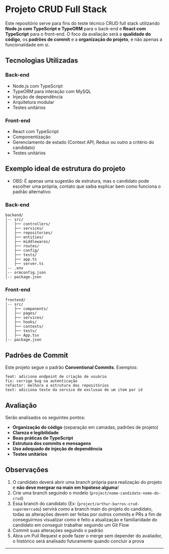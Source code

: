 # Projeto CRUD Full Stack

Este repositório serve para fins do teste técnico CRUD full stack utilizando **Node.js com TypeScript e TypeORM** para o back-end e **React com TypeScript** para o front-end. O foco da avaliação será a **qualidade do código**, os **padrões de commit** e a **organização do projeto**, e não apenas a funcionalidade em si.

## Tecnologias Utilizadas

### Back-end
- Node.js com TypeScript
- TypeORM para interação com MySQL
- Injeção de dependência
- Arquitetura modular
- Testes unitários

### Front-end
- React com TypeScript
- Componentização
- Gerenciamento de estado (Context API, Redux ou outro a critério do candidato)
- Testes unitários

## Exemplo ideal de estrutura do projeto
- OBS: É apenas uma sugestão de estrutura, mas o candidato pode escolher uma própria, contato que saiba explicar bem como funciona o padrão alternativo

### Back-end
```
backend/
│-- src/
│   ├── controllers/
│   ├── services/
│   ├── repositories/
│   ├── entities/
│   ├── middlewares/
│   ├── routes/
│   ├── config/
│   ├── tests/
│   ├── app.ts
│   ├── server.ts
│-- .env
│-- ormconfig.json
│-- package.json
```

### Front-end
```
frontend/
│-- src/
│   ├── components/
│   ├── pages/
│   ├── services/
│   ├── hooks/
│   ├── contexts/
│   ├── tests/
│   ├── App.tsx
│-- package.json
```

## Padrões de Commit
Este projeto segue o padrão **Conventional Commits**. Exemplos:
```
feat: adiciona endpoint de criação de usuário
fix: corrige bug na autenticação
refactor: melhora a estrutura dos repositórios
text: adiciona teste da service de exclusao de um item por id
```

## Avaliação
Serão analisados os seguintes pontos:
- **Organização do código** (separação em camadas, padrões de projeto)
- **Clareza e legibilidade**
- **Boas práticas de TypeScript**
- **Estrutura dos commits e mensagens**
- **Uso adequado de injeção de dependência**
- **Testes unitários**

## Observações
1. O candidato deverá abrir uma branch própria para realização do projeto e **não deve mergear na main em hipótese alguma**!
2. Crie uma branch seguindo o modelo (`project/nome-candidato-nome-do-crud`)
3. Essa branch do candidato (Ex: (`project/arthur-barros-crud-supermercado`) servirá como a branch main do projeto do candidato, todas as alterações devem ser feitas por outros commits e PRs a fim de conseguirmos visualizar como é feito a atualização e familiaridade do candidato em conseguir trabalhar seguindo um Git Flow 
4. Commit suas alterações seguindo o padrão
5. Abra um Pull Request e pode fazer o merge sem depender do avaliador, o histórico será analisado futuramente quando concluir a prova

---

